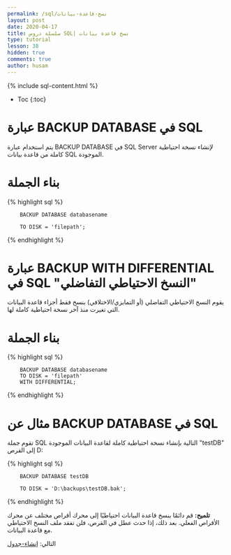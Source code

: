 ```yaml
---
permalink: /sql/نسخ-قاعدة-بيانات
layout: post
date: 2020-04-17
title: سلسلة دروس SQL| نسخ قاعدة بيانات
type: tutorial
lesson: 38
hidden: true
comments: true
author: husam
---
```


{% include sql-content.html %}

* Toc
{:toc}

# عبارة BACKUP DATABASE في SQL

يتم استخدام عبارة BACKUP DATABASE في SQL Server لإنشاء نسخة احتياطية كاملة من قاعدة بيانات SQL الموجودة.

# بناء الجملة

{% highlight sql %}

		BACKUP DATABASE databasename

		TO DISK = 'filepath'; 

{% endhighlight %}

# عبارة BACKUP WITH DIFFERENTIAL في SQL "النسخ الاحتياطي التفاضلي"


يقوم النسخ الاحتياطي التفاضلي (أو التمايزي/الاختلافي) بنسخ فقط أجزاء قاعدة البيانات التي تغيرت منذ آخر نسخة احتياطية كاملة لها.

# بناء الجملة


{% highlight sql %}

		BACKUP DATABASE databasename
		TO DISK = 'filepath'
		WITH DIFFERENTIAL; 

{% endhighlight %}

# مثال عن BACKUP DATABASE في SQL

تقوم جملة SQL التالية بإنشاء نسخة احتياطية كاملة لقاعدة البيانات الموجودة "testDB" إلى القرص D:


{% highlight sql %}

		BACKUP DATABASE testDB

		TO DISK = 'D:\backups\testDB.bak'; 

{% endhighlight %}

**تلميح:** قم دائمًا بنسخ قاعدة البيانات احتياطيًا إلى محرك أقراص مختلف عن محرك الأقراص الفعلي. بعد ذلك، إذا حدث عطل في القرص، فلن تفقد ملف النسخ الاحتياطي مع قاعدة البيانات.

التالي: [إنشاء-جدول](إنشاء-جدول)

